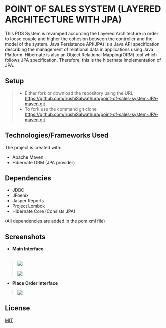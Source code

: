 # POINT OF SALES SYSTEM (LAYERED ARCHITECTURE WITH JPA)

This POS System is revamped according the Layered Architecture in order to loose couple and  higher the cohesion between the controller and the model of the system. Java Persistence API(JPA) is a Java API specification describing the management of relational data in applications using Java Platform. Hibernate is also an Object Relational Mapping(ORM) tool which follows JPA specification. Therefore, this is the hibernate implementation of JPA. 

## Setup

> - Either fork or download the repository using the URL <https://github.com/IrushiSalwathura/point-of-sales-system-JPA-maven.git>
> - To fork use the command git clone https://github.com/IrushiSalwathura/point-of-sales-system-JPA-maven.git
## Technologies/Frameworks Used

The project is created with:
* Apache Maven
* Hibernate ORM (JPA provider)

## Dependencies

* JDBC
* JFoenix
* Jasper Reports
* Project Lombok
* Hibernate Core (Consists JPA)

(All dependencies are added in the pom.xml file)

## Screenshots
- **Main Interface**
>![][1]
>---
>![][2]
- **Place Order Interface**
>![][3]

[1]: https://github.com/IrushiSalwathura/point-of-sales-system-JPA-maven/blob/master/src/main/resources/asset/screenshots/pos-main.png
[2]: https://github.com/IrushiSalwathura/point-of-sales-system-JPA-maven/blob/master/src/main/resources/asset/screenshots/pos-main-customer.png
[3]: https://github.com/IrushiSalwathura/point-of-sales-system-JPA-maven/blob/master/src/main/resources/asset/screenshots/pos-placeorder.png


## License
[MIT](https://github.com/IrushiSalwathura/point-of-sales-system-JPA-maven/blob/master/LICENSE.txt)




